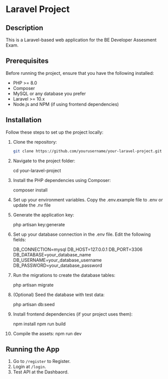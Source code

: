 # Laravel Project

## Description

This is a Laravel-based web application for the BE Developer Assesment Exam.

## Prerequisites

Before running the project, ensure that you have the following installed:

- PHP >= 8.0
- Composer
- MySQL or any database you prefer
- Laravel >= 10.x
- Node.js and NPM (if using frontend dependencies)

## Installation

Follow these steps to set up the project locally:

1. Clone the repository:

   ```bash
   git clone https://github.com/yourusername/your-laravel-project.git

2. Navigate to the project folder:

   cd your-laravel-project

3. Install the PHP dependencies using Composer:

   composer install

4. Set up your environment variables. Copy the .env.example file to .env or update the .nv file

5. Generate the application key:

   php artisan key:generate

6. Set up your database connection in the .env file. Edit the following fields:

   DB_CONNECTION=mysql
    DB_HOST=127.0.0.1
    DB_PORT=3306
    DB_DATABASE=your_database_name
    DB_USERNAME=your_database_username
    DB_PASSWORD=your_database_password

7. Run the migrations to create the database tables:

   php artisan migrate

8. (Optional) Seed the database with test data:

    php artisan db:seed

9. Install frontend dependencies (if your project uses them):

    npm install
    npm run build

10. Compile the assets:
    npm run dev

## Running the App

1. Go to <code>/register</code> to Register.
2. Login at <code>/login</code>.
3. Test API at the Dashbaord.